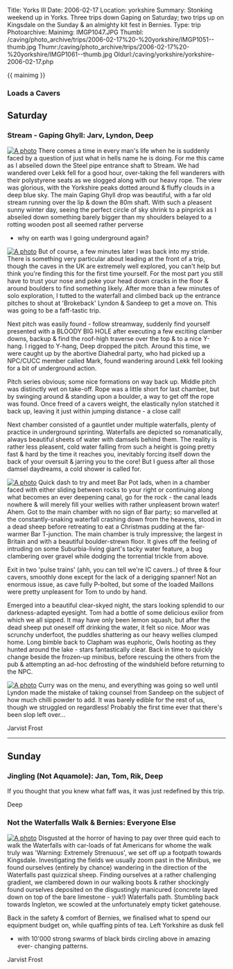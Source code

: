 Title: Yorks III 
Date: 2006-02-17
Location: yorkshire
Summary: Stonking weekend up in Yorks. Three trips down Gaping on Saturday; two trips up on Kingsdale on the Sunday &amp; an almighty kit fest in Bernies.
Type: trip
Photoarchive: 
Mainimg: IMGP1047.JPG
Thumbl: /caving/photo_archive/trips/2006-02-17%20-%20yorkshire/IMGP1051--thumb.jpg
Thumr:/caving/photo_archive/trips/2006-02-17%20-%20yorkshire/IMGP1061--thumb.jpg
Oldurl:/caving/yorkshire/yorkshire-2006-02-17.php


{{ mainimg }}
### Loads a Cavers

## Saturday

### Stream - Gaping Ghyll: Jarv, Lyndon, Deep

[ ![A photo](/caving/photo_archive/trips/2006-02-17%20-%20yorkshire/IMGP1049--thumb.jpg)](/caving/photo_archive/trips/2006-02-17%20-%20yorkshire/IMGP1049.html) There
comes a time in every man's life when he is suddenly faced by a question of
just what in hells name he is doing. For me this came as I abseiled down the
Steel pipe entrance shaft to Stream. We had wandered over Lekk fell for a good
hour, over-taking the fell wanderers with their polystyrene seats as we
slogged along with our heavy rope. The view was glorious, with the Yorkshire
peaks dotted around &amp; fluffy clouds in a deep blue sky. The main Gaping
Ghyll drop was beautiful, with a far old stream running over the lip &amp;
down the 80m shaft. With such a pleasent sunny winter day, seeing the perfect
circle of sky shrink to a pinprick as I abseiled down something barely bigger
than my shoulders belayed to a rotting wooden post all seemed rather perverse
- why on earth was I going underground again?

[ ![A photo](/caving/photo_archive/trips/2006-02-17%20-%20yorkshire/IMGP1052--thumb.jpg)](/caving/photo_archive/trips/2006-02-17%20-%20yorkshire/IMGP1052.html) But of
course, a few minutes later I was back into my stride. There is something very
particular about leading at the front of a trip, though the caves in the UK
are extremely well explored, you can't help but think you're finding this for
the first time yourself. For the most part you still have to trust your nose
and poke your head down cracks in the floor &amp; around boulders to find
something likely. After more than a few minutes of solo exploration, I tutted
to the waterfall and climbed back up the entrance pitches to shout at
'Brokeback' Lyndon &amp; Sandeep to get a move on. This was going to be a
faff-tastic trip.

Next pitch was easily found - follow streamway, suddenly find yourself
presented with a BLOODY BIG HOLE after executing a few exciting clamber downs,
backup &amp; find the roof-high traverse over the top &amp; to a nice Y-hang.
I rigged to Y-hang, Deep dropped the pitch. Around this time, we were caught
up by the abortive Diahedral party, who had picked up a NPC/CUCC member called
Mark, found wandering around Lekk fell looking for a bit of underground
action.

Pitch series obvious; some nice formations on way back up. Middle pitch was
distinctly wet on take-off. Rope was a little short for last chamber, but by
swinging around &amp; standing upon a boulder, a way to get off the rope was
found. Once freed of a cavers weight, the elastically nylon statched it back
up, leaving it just within jumping distance - a close call!

Next chamber consisted of a gauntlet under multiple waterfalls, plenty of
practice in underground sprinting. Waterfalls are depicted so romanatically,
always beautiful sheets of water with damsels behind them. The reality is
rather less pleasent, cold water falling from such a height is going pretty
fast &amp; hard by the time it reaches you, inevitably forcing itself down the
back of your oversuit &amp; jarring you to the core! But I guess after all
those damsel daydreams, a cold shower is called for.

[ ![A photo](/caving/photo_archive/trips/2006-02-17%20-%20yorkshire/IMGP1059--thumb.jpg)](/caving/photo_archive/trips/2006-02-17%20-%20yorkshire/IMGP1059.html) Quick
dash to try and meet Bar Pot lads, when in a chamber faced with either sliding
between rocks to your right or continuing along what becomes an ever deepening
canal, go for the rock - the canal leads nowhere &amp; will merely fill your
wellies with rather unpleasent brown water! Ahem. Got to the main chamber with
no sign of Bar party; so marvelled at the constantly-snaking waterfall
crashing down from the heavens, stood in a dead sheep before retreating to eat
a Christmas pudding at the far-warmer Bar T-junction. The main chamber is
truly impressive; the largest in Britain and with a beautiful boulder-strewn
floor. It gives off the feeling of intruding on some Suburbia-living giant's
tacky water feature, a bug clambering over gravel while dodging the torrential
trickle from above.

Exit in two 'pulse trains' (ahh, you can tell we're IC cavers..) of three
&amp; four cavers, smoothly done except for the lack of a derigging spanner!
Not an enormous issue, as cave fully P-bolted, but some of the loaded Maillons
were pretty unpleasent for Tom to undo by hand.

Emerged into a beautiful clear-skyed night, the stars looking splendid to our
darkness-adapted eyesight. Tom had a bottle of some delicious exilior from
which we all sipped. It may have only been lemon squash, but after the dead
sheep put oneself off drinking the water, it felt so nice. Moor was scrunchy
underfoot, the puddles shattering as our heavy wellies clumped home. Long
bimble back to Clapham was euphoric, Owls hooting as they hunted around the
lake - stars fantastically clear. Back in time to quickly change beside the
frozen-up minibus, before rescuing the others from the pub &amp; attempting an
ad-hoc defrosting of the windshield before returning to the NPC.

[ ![A photo](/caving/photo_archive/trips/2006-02-17%20-%20yorkshire/IMGP1063--thumb.jpg)](/caving/photo_archive/trips/2006-02-17%20-%20yorkshire/IMGP1063.html) Curry
was on the menu, and everything was going so well until Lyndon made the
mistake of taking counsel from Sandeep on the subject of how much chilli
powder to add. It was barely edible for the rest of us, though we struggled on
regardless! Probably the first time ever that there's been slop left over...

Jarvist Frost

* * *

## Sunday

### Jingling (Not Aquamole): Jan, Tom, Rik, Deep

If you thought that you knew what faff was, it was just redefined by this
trip.

Deep

### Not the Waterfalls Walk &amp; Bernies: Everyone Else

[ ![A photo](/caving/photo_archive/trips/2006-02-17%20-%20yorkshire/IMGP1046--thumb.jpg)](/caving/photo_archive/trips/2006-02-17%20-%20yorkshire/IMGP1046.html)
Disgusted at the horror of having to pay over three quid each to walk the
Waterfalls with car-loads of fat Americans for whome the walk truly was
'Warning: Extremely Strenuous', we set off up a footpath towards Kingsdale.
Investigating the fields we usually zoom past in the Minibus, we found
ourselves (entirely by chance) wandering in the direction of the Waterfalls
past quizzical sheep. Finding ourselves at a rather challenging gradient, we
clambered down in our walking boots &amp; rather shockingly found ourselves
deposited on the disgustingly manicured (concrete layed down on top of the
bare limestone - yuk!) Waterfalls path. Stumbling back towards Ingleton, we
scowled at the unfortunately empty ticket gatehouse.

Back in the safety &amp; comfort of Bernies, we finalised what to spend our
equipment budget on, while quaffing pints of tea. Left Yorkshire as dusk fell
- with 10'000 strong swarms of black birds circling above in amazing ever-
changing patterns.

Jarvist Frost

